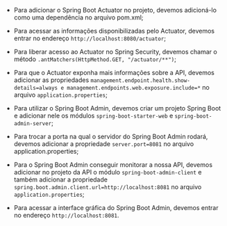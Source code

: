 * Para adicionar o Spring Boot Actuator no projeto, devemos adicioná-lo como uma dependência no arquivo pom.xml;

* Para acessar as informações disponibilizadas pelo Actuator, devemos entrar no endereço `http://localhost:8080/actuator`;

* Para liberar acesso ao Actuator no Spring Security, devemos chamar o método `.antMatchers(HttpMethod.GET, "/actuator/**")`;

* Para que o Actuator exponha mais informações sobre a API, devemos adicionar as propriedades `management.endpoint.health.show-details=always e management.endpoints.web.exposure.include=*` no arquivo `application.properties`;

* Para utilizar o Spring Boot Admin, devemos criar um projeto Spring Boot e adicionar nele os módulos `spring-boot-starter-web` e `spring-boot-admin-server`;

* Para trocar a porta na qual o servidor do Spring Boot Admin rodará, devemos adicionar a propriedade `server.port=8081` no arquivo application.properties;

* Para o Spring Boot Admin conseguir monitorar a nossa API, devemos adicionar no projeto da API o módulo `spring-boot-admin-client` e também adicionar a propriedade `spring.boot.admin.client.url=http://localhost:8081` no arquivo `application.properties`;

* Para acessar a interface gráfica do Spring Boot Admin, devemos entrar no endereço `http://localhost:8081`.